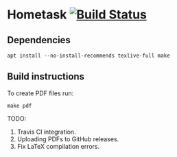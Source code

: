 # Hometask [![Build Status](https://travis-ci.org/SeTSeR/Hometask.svg?branch=master)](https://travis-ci.org/SeTSeR/Hometask.svg?branch=master)

## Dependencies
```
apt install --no-install-recommends texlive-full make
```

## Build instructions

To create PDF files run:
```
make pdf
```

TODO:
1. Travis CI integration.
2. Uploading PDFs to GitHub releases.
3. Fix LaTeX compilation errors.
